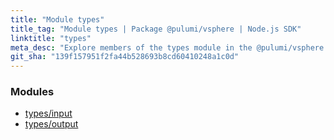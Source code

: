 ```yaml
---
title: "Module types"
title_tag: "Module types | Package @pulumi/vsphere | Node.js SDK"
linktitle: "types"
meta_desc: "Explore members of the types module in the @pulumi/vsphere package."
git_sha: "139f157951f2fa44b528693b8cd60410248a1c0d"
---
```


<!-- WARNING: this page was generated by a tool. Do not edit it by hand. -->
<!-- To change it, please see https://github.com/pulumi/docs/tree/master/tools/tscdocgen. -->


<h3>Modules</h3>
<ul class="api">
    <li><a href="input/"><span class="symbol module"></span>types/input</a></li>
    <li><a href="output/"><span class="symbol module"></span>types/output</a></li>
</ul>








